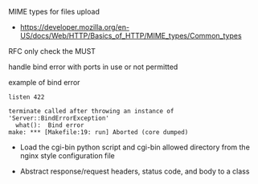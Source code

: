 
MIME types for files upload
 - https://developer.mozilla.org/en-US/docs/Web/HTTP/Basics_of_HTTP/MIME_types/Common_types

RFC only check the MUST 

handle bind error with ports in use or not permitted 

example of bind error
```
listen 422

terminate called after throwing an instance of 'Server::BindErrorException'
  what():  Bind error
make: *** [Makefile:19: run] Aborted (core dumped)
```

- Load the cgi-bin python script and cgi-bin allowed directory from the 
  nginx style configuration file

- Abstract response/request headers, status code, and body to a class
